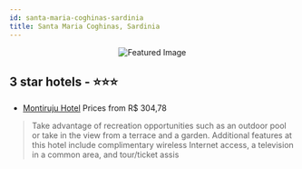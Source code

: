 ```yaml
---
id: santa-maria-coghinas-sardinia
title: Santa Maria Coghinas, Sardinia
---
```


<center><img src="https://i.travelapi.com/hotels/18000000/17720000/17719000/17718947/8add6ddf_z.jpg" alt="Featured Image" /></center>


##  3 star hotels - ⭐️⭐️⭐️

-    [Montiruju Hotel](https://us.hurb.com/hotels/santa-maria-coghinas/montiruju-hotel-JNP-JP883190?cmp=18055) Prices from R$ 304,78
   > Take advantage of recreation opportunities such as an outdoor pool or take in the view from a terrace and a garden. Additional features at this hotel include complimentary wireless Internet access, a television in a common area, and tour/ticket assis
